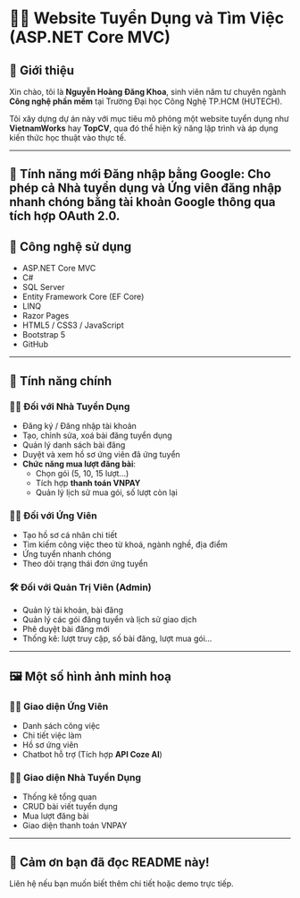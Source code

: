 # 🧑‍💼 Website Tuyển Dụng và Tìm Việc (ASP.NET Core MVC)

## 📌 Giới thiệu

Xin chào, tôi là **Nguyễn Hoàng Đăng Khoa**, sinh viên năm tư chuyên ngành **Công nghệ phần mềm** tại Trường Đại học Công Nghệ TP.HCM (HUTECH).

Tôi xây dựng dự án này với mục tiêu mô phỏng một website tuyển dụng như **VietnamWorks** hay **TopCV**, qua đó thể hiện kỹ năng lập trình và áp dụng kiến thức học thuật vào thực tế.

---
🔐 Tính năng mới
Đăng nhập bằng Google: Cho phép cả Nhà tuyển dụng và Ứng viên đăng nhập nhanh chóng bằng tài khoản Google thông qua tích hợp OAuth 2.0.
---

## 🚀 Công nghệ sử dụng

- ASP.NET Core MVC  
- C#  
- SQL Server  
- Entity Framework Core (EF Core)  
- LINQ  
- Razor Pages  
- HTML5 / CSS3 / JavaScript  
- Bootstrap 5  
- GitHub

---

## 🔧 Tính năng chính

### 👩‍💼 Đối với Nhà Tuyển Dụng
- Đăng ký / Đăng nhập tài khoản
- Tạo, chỉnh sửa, xoá bài đăng tuyển dụng
- Quản lý danh sách bài đăng
- Duyệt và xem hồ sơ ứng viên đã ứng tuyển
- **Chức năng mua lượt đăng bài**:
  - Chọn gói (5, 10, 15 lượt...)
  - Tích hợp **thanh toán VNPAY**
  - Quản lý lịch sử mua gói, số lượt còn lại

### 👨‍💻 Đối với Ứng Viên
- Tạo hồ sơ cá nhân chi tiết
- Tìm kiếm công việc theo từ khoá, ngành nghề, địa điểm
- Ứng tuyển nhanh chóng
- Theo dõi trạng thái đơn ứng tuyển

### 🛠️ Đối với Quản Trị Viên (Admin)
- Quản lý tài khoản, bài đăng
- Quản lý các gói đăng tuyển và lịch sử giao dịch
- Phê duyệt bài đăng mới
- Thống kê: lượt truy cập, số bài đăng, lượt mua gói...

---

## 🖼️ Một số hình ảnh minh hoạ

### 👨‍💼 Giao diện Ứng Viên
- Danh sách công việc
- Chi tiết việc làm
- Hồ sơ ứng viên
- Chatbot hỗ trợ (Tích hợp **API Coze AI**)

### 🧑‍💼 Giao diện Nhà Tuyển Dụng
- Thống kê tổng quan
- CRUD bài viết tuyển dụng
- Mua lượt đăng bài
- Giao diện thanh toán VNPAY


---

## 🙏 Cảm ơn bạn đã đọc README này!

Liên hệ nếu bạn muốn biết thêm chi tiết hoặc demo trực tiếp.
